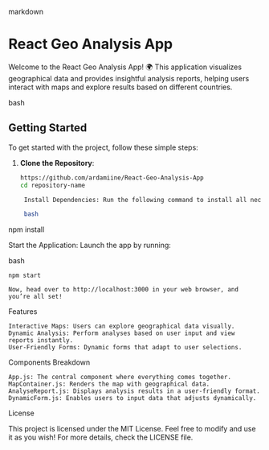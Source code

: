 markdown

# React Geo Analysis App

Welcome to the React Geo Analysis App! 🌍 This application visualizes geographical data and provides insightful analysis reports, helping users interact with maps and explore results based on different countries.


bash


## Getting Started

To get started with the project, follow these simple steps:

1. **Clone the Repository**:
   ```bash
   https://github.com/ardamiine/React-Geo-Analysis-App
   cd repository-name

    Install Dependencies: Run the following command to install all necessary dependencies:

    bash

npm install

Start the Application: Launch the app by running:

bash

    npm start

    Now, head over to http://localhost:3000 in your web browser, and you’re all set!

Features

    Interactive Maps: Users can explore geographical data visually.
    Dynamic Analysis: Perform analyses based on user input and view reports instantly.
    User-Friendly Forms: Dynamic forms that adapt to user selections.

Components Breakdown

    App.js: The central component where everything comes together.
    MapContainer.js: Renders the map with geographical data.
    AnalyseReport.js: Displays analysis results in a user-friendly format.
    DynamicForm.js: Enables users to input data that adjusts dynamically.

License

This project is licensed under the MIT License. Feel free to modify and use it as you wish! For more details, check the LICENSE file.
